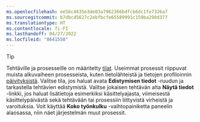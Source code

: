 ```yaml
---
ms.openlocfilehash: ee56c4635e3de03a7962366bdfcb6dc1fe7326a7
ms.sourcegitcommit: b7dbcd5627c2ebfbcfe65589991c159ba290d377
ms.translationtype: HT
ms.contentlocale: fi-FI
ms.lasthandoff: 04/27/2022
ms.locfileid: "8641558"
---
```

> [!TIP] 
> Tehtäville ja prosesseille on määritetty [tilat](../system.md#status-definitions). Useimmat prosessit riippuvat muista alkuvaiheen prosesseista, kuten tietolähteistä ja tietojen profiloinnin [päivityksistä](../system.md#refresh-processes). Valitse tila, jos haluat avata **Edistymisen tiedot** -ruudun ja tarkastella tehtävien edistymistä. Valitse jokaisen tehtävän alta **Näytä tiedot** -linkki, jos haluat lisätietoja esimerkiksi käsittelyajasta, viimeisestä käsittelypäivästä sekä tehtävään tai prosessiin liittyvistä virheistä ja varoituksia. Voit käyttää **Koko työnkulku** -vaihtopainiketta paneelin alaosassa, niin näet järjestelmän muut prosessit.